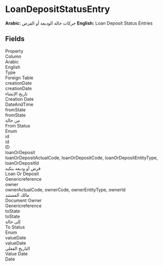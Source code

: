 # LoanDepositStatusEntry
**Arabic:** حركات حالة الوديعة أو القرض
**English:** Loan Deposit Status Entries

<ContentFilter/>

<div class='searchable'>

## Fields

<div class="nama-table">
<div class="row header-row">
<div class="cell">Property</div>
<div class="cell">Column</div>
<div class="cell">Arabic</div>
<div class="cell">English</div>
<div class="cell">Type</div>
<div class="cell">Foreign Table</div>
</div><div class="row searchable" id="creationDate">
<div class="cell" data-label="Property">creationDate</div>
<div class="cell" data-label="Column">creationDate</div>
<div class="cell" data-label="Arabic">تاريخ الإنشاء</div>
<div class="cell" data-label="English">Creation Date</div>
<div class="cell" data-label="Type">DateAndTime</div>

</div>

<div class="row searchable" id="fromState">
<div class="cell" data-label="Property">fromState</div>
<div class="cell" data-label="Column">fromState</div>
<div class="cell" data-label="Arabic"> من حالة</div>
<div class="cell" data-label="English"> From Status</div>
<div class="cell" data-label="Type">Enum</div>

</div>

<div class="row searchable" id="id">
<div class="cell" data-label="Property">id</div>
<div class="cell" data-label="Column">id</div>
<div class="cell" data-label="Arabic"></div>
<div class="cell" data-label="English"></div>
<div class="cell" data-label="Type">ID</div>

</div>

<div class="row searchable" id="loanOrDeposit">
<div class="cell" data-label="Property">loanOrDeposit</div>
<div class="cell gen-ref-column" data-label="Column">loanOrDepositActualCode,  loanOrDepositCode,  loanOrDepositEntityType,  loanOrDepositId</div>
<div class="cell" data-label="Arabic"> قرض أو وديعه بنكيه</div>
<div class="cell" data-label="English"> Loan Or Deposit</div>
<div class="cell" data-label="Type">Genericreference</div>

</div>

<div class="row searchable" id="owner">
<div class="cell" data-label="Property">owner</div>
<div class="cell gen-ref-column" data-label="Column">ownerActualCode,  ownerCode,  ownerEntityType,  ownerId</div>
<div class="cell" data-label="Arabic"> مالك المستند</div>
<div class="cell" data-label="English"> Document Owner</div>
<div class="cell" data-label="Type">Genericreference</div>

</div>

<div class="row searchable" id="toState">
<div class="cell" data-label="Property">toState</div>
<div class="cell" data-label="Column">toState</div>
<div class="cell" data-label="Arabic"> إلى حالة</div>
<div class="cell" data-label="English"> To Status</div>
<div class="cell" data-label="Type">Enum</div>

</div>

<div class="row searchable" id="valueDate">
<div class="cell" data-label="Property">valueDate</div>
<div class="cell" data-label="Column">valueDate</div>
<div class="cell" data-label="Arabic">التاريخ الفعلي</div>
<div class="cell" data-label="English">Value Date</div>
<div class="cell" data-label="Type">Date</div>

</div>


</div>
</div>

